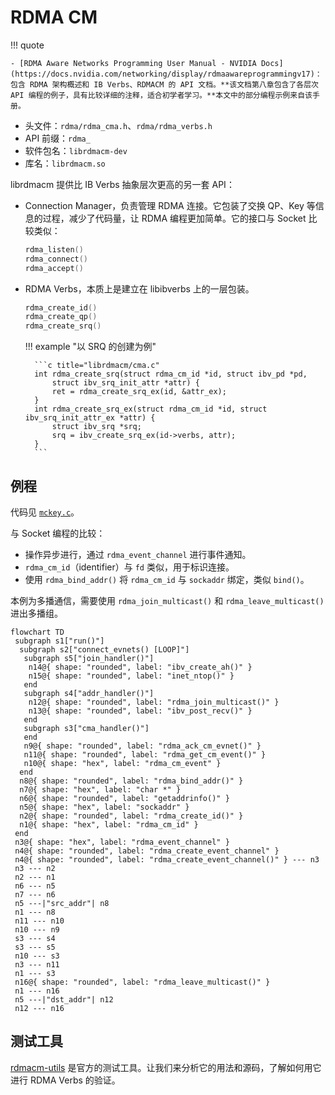 # RDMA CM

!!! quote

    - [RDMA Aware Networks Programming User Manual - NVIDIA Docs](https://docs.nvidia.com/networking/display/rdmaawareprogrammingv17)：包含 RDMA 架构概述和 IB Verbs、RDMACM 的 API 文档。**该文档第八章包含了各层次 API 编程的例子，具有比较详细的注释，适合初学者学习。**本文中的部分编程示例来自该手册。

- 头文件：`rdma/rdma_cma.h`、`rdma/rdma_verbs.h`
- API 前缀：`rdma_`
- 软件包名：`librdmacm-dev`
- 库名：`librdmacm.so`

librdmacm 提供比 IB Verbs 抽象层次更高的另一套 API：

- Connection Manager，负责管理 RDMA 连接。它包装了交换 QP、Key 等信息的过程，减少了代码量，让 RDMA 编程更加简单。它的接口与 Socket 比较类似：

    ```c
    rdma_listen()
    rdma_connect()
    rdma_accept()
    ```

- RDMA Verbs，本质上是建立在 libibverbs 上的一层包装。

    ```c
    rdma_create_id()
    rdma_create_qp()
    rdma_create_srq()
    ```

    !!! example "以 SRQ 的创建为例"

        ```c title="librdmacm/cma.c"
        int rdma_create_srq(struct rdma_cm_id *id, struct ibv_pd *pd,
            struct ibv_srq_init_attr *attr) {
            ret = rdma_create_srq_ex(id, &attr_ex);
        }
        int rdma_create_srq_ex(struct rdma_cm_id *id, struct ibv_srq_init_attr_ex *attr) {
            struct ibv_srq *srq;
            srq = ibv_create_srq_ex(id->verbs, attr);
        }
        ```

## 例程

代码见 [`mckey.c`](./index.assets/code/mckey.c)。

与 Socket 编程的比较：

- 操作异步进行，通过 `rdma_event_channel` 进行事件通知。
- `rdma_cm_id`（identifier）与 `fd` 类似，用于标识连接。
- 使用 `rdma_bind_addr()` 将 `rdma_cm_id` 与 `sockaddr` 绑定，类似 `bind()`。

本例为多播通信，需要使用 `rdma_join_multicast()` 和 `rdma_leave_multicast()` 进出多播组。

```mermaid
flowchart TD
 subgraph s1["run()"]
  subgraph s2["connect_evnets() [LOOP]"]
   subgraph s5["join_handler()"]
    n14@{ shape: "rounded", label: "ibv_create_ah()" }
    n15@{ shape: "rounded", label: "inet_ntop()" }
   end
   subgraph s4["addr_handler()"]
    n12@{ shape: "rounded", label: "rdma_join_multicast()" }
    n13@{ shape: "rounded", label: "ibv_post_recv()" }
   end
   subgraph s3["cma_handler()"]
   end
   n9@{ shape: "rounded", label: "rdma_ack_cm_evnet()" }
   n11@{ shape: "rounded", label: "rdma_get_cm_event()" }
   n10@{ shape: "hex", label: "rdma_cm_event" }
  end
  n8@{ shape: "rounded", label: "rdma_bind_addr()" }
  n7@{ shape: "hex", label: "char *" }
  n6@{ shape: "rounded", label: "getaddrinfo()" }
  n5@{ shape: "hex", label: "sockaddr" }
  n2@{ shape: "rounded", label: "rdma_create_id()" }
  n1@{ shape: "hex", label: "rdma_cm_id" }
 end
 n3@{ shape: "hex", label: "rdma_event_channel" }
 n4@{ shape: "rounded", label: "rdma_create_event_channel" }
 n4@{ shape: "rounded", label: "rdma_create_event_channel()" } --- n3
 n3 --- n2
 n2 --- n1
 n6 --- n5
 n7 --- n6
 n5 ---|"src_addr"| n8
 n1 --- n8
 n11 --- n10
 n10 --- n9
 s3 --- s4
 s3 --- s5
 n10 --- s3
 n3 --- n11
 n1 --- s3
 n16@{ shape: "rounded", label: "rdma_leave_multicast()" }
 n1 --- n16
 n5 ---|"dst_addr"| n12
 n12 --- n16
```

## 测试工具

[rdmacm-utils](https://packages.debian.org/unstable/rdmacm-utils) 是官方的测试工具。让我们来分析它的用法和源码，了解如何用它进行 RDMA Verbs 的验证。


